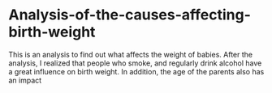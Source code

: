 # Analysis-of-the-causes-affecting-birth-weight
This is an analysis to find out what affects the weight of babies. After the analysis, I realized that people who smoke, and regularly drink alcohol have a great influence on birth weight. In addition, the age of the parents also has an impact
